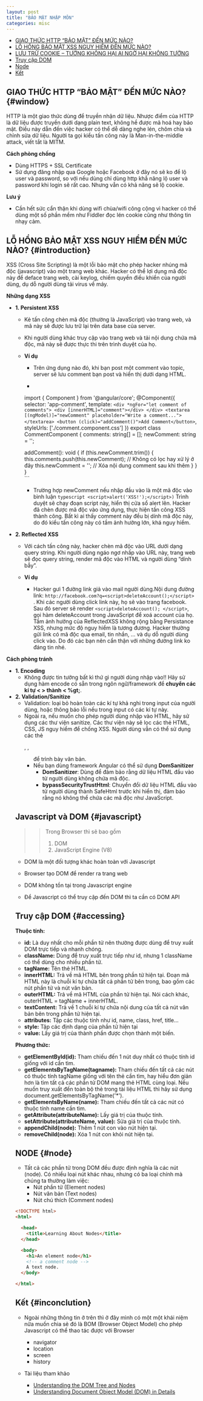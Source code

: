 ```yaml
---
layout: post
title: "BẢO MẬT NHẬP MÔN"
categories: misc
---
```


* [GIAO THỨC HTTP “BẢO MẬT” ĐẾN MỨC NÀO?](#window)
* [LỖ HỔNG BẢO MẬT XSS NGUY HIỂM ĐẾN MỨC NÀO?](#introduction)
* [LƯU TRỮ COOKIE – TƯỞNG KHÔNG HẠI AI NGỜ HẠI KHÔNG TƯỞNG](#javascript)
* [Truy cập DOM](#accessing)
* [Node](#node)
* [Kết](#inconclution)

## GIAO THỨC HTTP “BẢO MẬT” ĐẾN MỨC NÀO? {#window}
HTTP là một giao thức dùng để truyền nhận dữ liệu. Nhược điểm của HTTP là dữ liệu được truyền dưới dạng plain text, không hề được mã hoá hay bảo mật. Điều này dẫn đến việc hacker có thể dễ dàng nghe lén, chôm chỉa và chỉnh sửa dữ liệu. Người ta gọi kiểu tấn công này là Man-in-the-middle attack, viết tắt là MITM.

**Cách phòng chống**
- Dùng HTTPS + SSL Certificate
- Sử dụng đăng nhập qua Google hoặc Facebook ở đây nó sẽ ko để lộ user và password, so với nếu dùng chỉ dùng http khẳ năng lộ user và password khi login sẽ rất cao. Nhưng vẫn có khả năng sẽ lộ cookie.

**Lưu ý**
- Cần hết sức cẩn thận khi dùng wifi chùa/wifi công cộng vì hacker có thể dùng một số phần mềm như Fiddler đọc lén cookie cũng như thông tin nhạy cảm.


## LỖ HỔNG BẢO MẬT XSS NGUY HIỂM ĐẾN MỨC NÀO? {#introduction}

XSS (Cross Site Scripting) là một lỗi bảo mật cho phép hacker nhúng mã độc (javascript) vào
một trang web khác. Hacker có thể lợi dụng mã độc này để deface trang web, cài keylog,
chiếm quyền điều khiển của người dùng, dụ dỗ người dùng tải virus về máy.

**Những dạng XSS**
- **1. Persistent XSS**
     -  Kẻ tấn công chèn mã độc (thường là JavaScript) vào trang web, và mã này sẽ được lưu trữ lại trên data base của server.
     - Khi người dùng khác truy cập vào trang web và tải nội dung chứa mã độc, mã này sẽ được thực thi trên trình duyệt của họ.

     - **Ví dụ**
        - Trên ứng dụng nào đó, khi bạn post một comment vào topic, server sẽ lưu comment bạn post
        và hiển thị dưới dạng HTML.
        - ```typescript
        import { Component } from '@angular/core';
        @Component({
          selector: 'app-comment',
          template: `
            <div *ngFor="let comment of comments">
              <div [innerHTML]="comment"></div>
            </div>
            <textarea [(ngModel)]="newComment" placeholder="Write a comment..."></textarea>
            <button (click)="addComment()">Add Comment</button>
          `,
          styleUrls: ['./comment.component.css']
        })
        export class CommentComponent {
          comments: string[] = [];
          newComment: string = '';

          addComment(): void {
            if (this.newComment.trim()) {
              this.comments.push(this.newComment); // Không có lọc hay xử lý ở đây
              this.newComment = ''; // Xóa nội dung comment sau khi thêm
            }
          }
        }    
      ```
        - Trường hợp newComment nếu nhập đầu vào là một mã độc vào bình luận 
        ```typescript <script>alert('XSS!');</script>)``` Trình duyệt sẽ chạy đoạn script này, hiển thị cửa sổ alert lên. Hacker đã chèn được mã độc vào ứng dụng, thực hiện tấn công XSS thành công. Bất kì ai thấy comment này đều bị dính mã độc này, do đó kiểu tấn công này có tầm ảnh hưởng lớn, khá nguy hiểm.

- **2. Reflected XSS**
    - Với cách tấn công này, hacker chèn mã độc vào URL dưới dạng query string. Khi người dùng
      ngáo ngơ nhấp vào URL này, trang web sẽ đọc query string, render mã độc vào HTML và người
      dùng “dính bẫy”.

    - **Ví dụ**  
      - Hacker gưi 1 đường link giả vào mail người dùng.Nội dung đường link: ```http://facebook.com?q=<script>deleteAccount();</script> ```. Khi các 
      người dùng click link này, họ sẽ vào trang facebook. Sau đó server sẽ render ```<script>deleteAccount();
        </script>```, gọi hàm deleteAccount trong JavaScript để xoá account của họ.
        Tầm ảnh hưởng của ReflectedXSS không rộng bằng Persistance XSS, nhưng mức độ nguy hiểm
        là tương đương. Hacker thường gửi link có mã độc qua email, tin nhắn, ... và dụ dỗ người
        dùng click vào. Do đó các bạn nên cẩn thận với những đường link ko đáng tin nhé.

**Cách phòng tránh**
- **1. Encoding**
    - Không được tin tưởng bất kì thứ gì người dùng nhập vào!! Hãy sử dụng hàm encode có sẵn
    trong ngôn ngữ/framework để **chuyển các kí tự < > thành &lt; %gt;**.
- **2. Validation/Sanitize**
    - Validation: loại bỏ hoàn toàn các kí tự khả nghi trong input của
người dùng, hoặc thông báo lỗi nếu trong input có các kí tự này.
    - Ngoài ra, nếu muốn cho phép người dùng nhập vào HTML, hãy sử dụng các thư viện sanitize.
Các thư viện này sẽ lọc các thẻ HTML, CSS, JS nguy hiểm để chống XSS. Người dùng vẫn có thể
sử dụng các thẻ <p>, <span>, <ul> để trình bày văn bản.
    - Nếu bạn dùng framework Angular có thể sử dụng **DomSanitizer**
      - **DomSanitizer**: Dùng để đảm bảo rằng dữ liệu HTML đầu vào từ người dùng không chứa mã độc.
      - **bypassSecurityTrustHtml**: Chuyển đổi dữ liệu HTML đầu vào từ người dùng thành SafeHtml trước khi hiển thị, đảm bảo rằng nó không thể chứa các mã độc như JavaScript.

## Javascript và DOM {#javascript}
 >> Trong Browser thì sẽ bao gồm
 >> 1. DOM
 >> 2. JavaScript Engine (V8)

- DOM là một đối tượng khác hoàn toàn với Javascript

- Browser tạo DOM để render ra trang web

- DOM không tồn tại trong Javascript engine 

- Để Javascript có thể truy cập đến DOM thì ta cần có DOM API 

## Truy cập DOM {#accessing}
**Thuộc tính:** 
- **id:**
  Là duy nhất cho mỗi phần tử nên thường được dùng để truy xuất DOM trực tiếp và nhanh chóng.
- **className:** 
  Dùng để truy xuất trực tiếp như id, nhưng 1 className có thể dùng cho nhiều phần tử.
- **tagName:** 
  Tên thẻ HTML.
- **innerHTML:** 
  Trả về mã HTML bên trong phần tử hiện tại. Đoạn mã HTML này là chuỗi kí tự chứa tất cả phần tử bên trong, bao gồm các nút phần tử và nút văn bản.
- **outerHTML:** 
  Trả về mã HTML của phần tử hiện tại. Nói cách khác, outerHTML = tagName + innerHTML.
- **textContent:** 
  Trả về 1 chuỗi kí tự chứa nội dung của tất cả nút văn bản bên trong phần tử hiện tại.
- **attributes:** 
  Tập các thuộc tính như id, name, class, href, title…
- **style:** 
  Tập các định dạng của phần tử hiện tại
- **value:** 
  Lấy giá trị của thành phần được chọn thành một biến.

**Phương thức:**
- **getElementById(id):** 
  Tham chiếu đến 1 nút duy nhất có thuộc tính id giống với id cần tìm.
- **getElementsByTagName(tagname):** 
  Tham chiếu đến tất cả các nút có thuộc tính tagName giống với tên thẻ cần tìm, hay hiểu đơn giản hơn là tìm tất cả các phần tử DOM mang thẻ HTML cùng loại. Nếu muốn truy xuất đến toàn bộ thẻ trong tài liệu HTML thì hãy sử dụng document.getElementsByTagName('*').
- **getElementsByName(name):** 
  Tham chiếu đến tất cả các nút có thuộc tính name cần tìm.
- **getAttribute(attributeName):** 
  Lấy giá trị của thuộc tính.
- **setAttribute(attributeName, value):** 
  Sửa giá trị của thuộc tính.
- **appendChild(node):** 
  Thêm 1 nút con vào nút hiện tại.
- **removeChild(node):** 
  Xóa 1 nút con khỏi nút hiện tại.

## NODE {#node}
- Tất cả các phần tử trong DOM đều được định nghĩa là các nút (node). Có nhiều loại nút khác nhau, nhưng có ba loại chính mà chúng ta thường làm việc:
    - Nút phần tử (Element nodes)
    - Nút văn bản (Text nodes)
    - Nút chú thích (Comment nodes)

```html
<!DOCTYPE html>
<html>

  <head>
    <title>Learning About Nodes</title>
  </head>

  <body>
    <h1>An element node</h1>
    <!-- a comment node -->
    A text node.
  </body>

</html> 
```

## Kết {#inconclution}
- Ngoài những thông tin ở trên thì ở đây mình có một một khái niệm nữa muốn chia sẻ đó là BOM (Browser Object Model) cho phép Javascript có thể thao tác được với Browser 
  - navigator 
  - location
  - screen 
  - history 

- Tài liệu tham khảo 
  - [Understanding the DOM Tree and Nodes](https://www.digitalocean.com/community/tutorials/understanding-the-dom-tree-and-nodes)
  - [Understanding Document Object Model (DOM) in Details](https://www.hongkiat.com/blog/understanding-document-object-model/#google_vignette)

